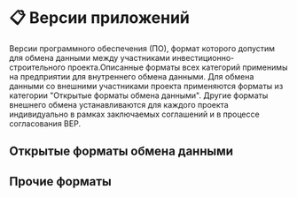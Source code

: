 # 📋 Версии приложений

Версии программного обеспечения (ПО), формат которого допустим для обмена данными между участниками инвестиционно-строительного проекта.Описанные форматы всех категорий применимы на предприятии для внутреннего обмена данными. Для обмена данными со внешними участниками проекта применяются форматы из категории "Открытые форматы обмена данными". Другие форматы внешнего обмена устанавливаются для каждого проекта индивидуально в рамках заключаемых соглашений и в процессе согласования BEP.

## Открытые форматы обмена данными <a href="#otkrytye-formaty-obmena-dannymi" id="otkrytye-formaty-obmena-dannymi"></a>

## Прочие форматы <a href="#prochie-formaty" id="prochie-formaty"></a>
